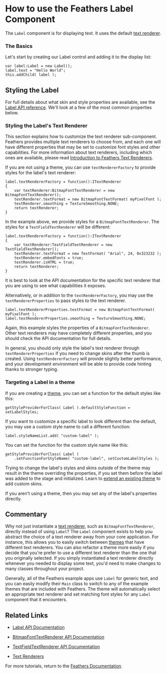 # How to use the Feathers Label Component

The `Label` component is for displaying text. It uses the default [text renderer](text-renderers.html).

### The Basics

Let's start by creating our Label control and adding it to the display list:

``` code
var label:Label = new Label();
label.text = "Hello World";
this.addChild( label );
```

## Styling the Label

For full details about what skin and style properties are available, see the [Label API reference](http://feathersui.com/documentation/feathers/controls/Label.html). We'll look at a few of the most common properties below.

### Styling the Label's Text Renderer

This section explains how to customize the text renderer sub-component. Feathers provides multiple text renderers to choose from, and each one will have different properties that may be set to customize font styles and other capabilities. For more information about text renderers, including which ones are available, please read [Introduction to Feathers Text Renderers](text-renderers.html).

If you are not using a theme, you can use `textRendererFactory` to provide styles for the label's text renderer:

``` code
label.textRendererFactory = function():ITextRenderer
{
    var textRenderer:BitmapFontTextRenderer = new BitmapFontTextRenderer();
    textRenderer.textFormat = new BitmapFontTextFormat( myPixelFont );
    textRenderer.smoothing = TextureSmoothing.NONE;
    return textRenderer;
}
```

In the example above, we provide styles for a `BitmapFontTextRenderer`. The styles for a `TextFieldTextRenderer` will be different:

``` code
label.textRendererFactory = function():ITextRenderer
{
    var textRenderer:TextFieldTextRenderer = new TextFieldTextRenderer();
    textRenderer.textFormat = new TextFormat( "Arial", 24, 0x323232 );
    textRenderer.embedFonts = true;
    textRenderer.isHTML = true;
    return textRenderer;
}
```

It is best to look at the API documentation for the specific text renderer that you are using to see what capabilities it exposes.

Alternatively, or in addition to the `textRendererFactory`, you may use the `textRendererProperties` to pass styles to the text renderer.

``` code
label.textRendererProperties.textFormat = new BitmapFontTextFormat( myPixelFont );
label.textRendererProperties.smoothing = TextureSmoothing.NONE;
```

Again, this example styles the properties of a `BitmapFontTextRenderer`. Other text renderers may have completely different properties, and you should check the API documentation for full details.

In general, you should only style the label's text renderer through `textRendererProperties` if you need to change skins after the thumb is created. Using `textRendererFactory` will provide slightly better performance, and your development environment will be able to provide code hinting thanks to stronger typing.

### Targeting a Label in a theme

If you are creating a [theme](themes.html), you can set a function for the default styles like this:

``` code
getStyleProviderForClass( Label ).defaultStyleFunction = setLabelStyles;
```

If you want to customize a specific label to look different than the default, you may use a custom style name to call a different function:

``` code
label.styleNameList.add( "custom-label" );
```

You can set the function for the custom style name like this:

``` code
getStyleProviderForClass( Label )
    .setFunctionForStyleName( "custom-label", setCustomLabelStyles );
```

Trying to change the label's styles and skins outside of the theme may result in the theme overriding the properties, if you set them before the label was added to the stage and initialized. Learn to [extend an existing theme](extending-themes.html) to add custom skins.

If you aren't using a theme, then you may set any of the label's properties directly.

## Commentary

Why not just instantiate a [text renderer](text-renderers.html), such as `BitmapFontTextRenderer`, directly instead of using `Label`? The `Label` component exists to help you abstract the choice of a text renderer away from your core application. For instance, this allows you to easily switch between [themes](themes.html) that have different text renderers. You can also refactor a theme more easily if you decide that you're prefer to use a different text renderer than the one that you originally selected. If you simply instantiated a text renderer directly whenever you needed to display some text, you'd need to make changes to many classes throughout your project.

Generally, all of the Feathers example apps use `Label` for generic text, and you can easily modify their `Main` class to switch to any of the example themes that are included with Feathers. The theme will automatically select an appropriate text renderer and set matching font styles for any `Label` component that it encounters.

## Related Links

-   [Label API Documentation](http://feathersui.com/documentation/feathers/controls/Label.html)

-   [BitmapFontTextRenderer API Documentation](http://feathersui.com/documentation/feathers/controls/text/BitmapFontTextRenderer.html)

-   [TextFieldTextRenderer API Documentation](http://feathersui.com/documentation/feathers/controls/text/TextFieldTextRenderer.html)

-   [Text Renderers](text-renderers.html)

For more tutorials, return to the [Feathers Documentation](start.html).


